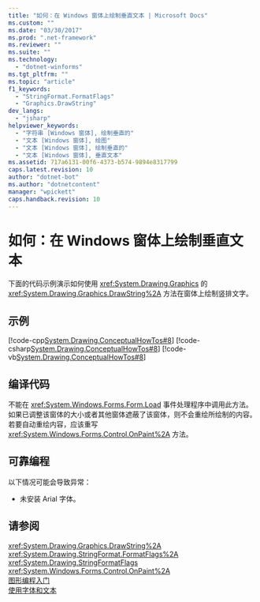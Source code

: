 ```yaml
---
title: "如何：在 Windows 窗体上绘制垂直文本 | Microsoft Docs"
ms.custom: ""
ms.date: "03/30/2017"
ms.prod: ".net-framework"
ms.reviewer: ""
ms.suite: ""
ms.technology: 
  - "dotnet-winforms"
ms.tgt_pltfrm: ""
ms.topic: "article"
f1_keywords: 
  - "StringFormat.FormatFlags"
  - "Graphics.DrawString"
dev_langs: 
  - "jsharp"
helpviewer_keywords: 
  - "字符串 [Windows 窗体], 绘制垂直的"
  - "文本 [Windows 窗体], 绘图"
  - "文本 [Windows 窗体], 绘制垂直的"
  - "文本 [Windows 窗体], 垂直文本"
ms.assetid: 717a6131-00f6-4373-b574-9894e8317799
caps.latest.revision: 10
author: "dotnet-bot"
ms.author: "dotnetcontent"
manager: "wpickett"
caps.handback.revision: 10
---
```

# 如何：在 Windows 窗体上绘制垂直文本
下面的代码示例演示如何使用 <xref:System.Drawing.Graphics> 的 <xref:System.Drawing.Graphics.DrawString%2A> 方法在窗体上绘制竖排文字。  
  
## 示例  
 [!code-cpp[System.Drawing.ConceptualHowTos#8](../../../../samples/snippets/cpp/VS_Snippets_Winforms/System.Drawing.ConceptualHowTos/cpp/form1.cpp#8)]
 [!code-csharp[System.Drawing.ConceptualHowTos#8](../../../../samples/snippets/csharp/VS_Snippets_Winforms/System.Drawing.ConceptualHowTos/CS/form1.cs#8)]
 [!code-vb[System.Drawing.ConceptualHowTos#8](../../../../samples/snippets/visualbasic/VS_Snippets_Winforms/System.Drawing.ConceptualHowTos/VB/form1.vb#8)]  
  
## 编译代码  
 不能在 <xref:System.Windows.Forms.Form.Load> 事件处理程序中调用此方法。  如果已调整该窗体的大小或者其他窗体遮蔽了该窗体，则不会重绘所绘制的内容。  若要自动重绘内容，应该重写 <xref:System.Windows.Forms.Control.OnPaint%2A> 方法。  
  
## 可靠编程  
 以下情况可能会导致异常：  
  
-   未安装 Arial 字体。  
  
## 请参阅  
 <xref:System.Drawing.Graphics.DrawString%2A>   
 <xref:System.Drawing.StringFormat.FormatFlags%2A>   
 <xref:System.Drawing.StringFormatFlags>   
 <xref:System.Windows.Forms.Control.OnPaint%2A>   
 [图形编程入门](../../../../docs/framework/winforms/advanced/getting-started-with-graphics-programming.md)   
 [使用字体和文本](../../../../docs/framework/winforms/advanced/using-fonts-and-text.md)